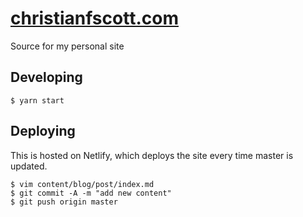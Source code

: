 # [christianfscott.com](https://christianfscott.com)

Source for my personal site

## Developing

```
$ yarn start
```

## Deploying

This is hosted on Netlify, which deploys the site every time master is updated.

```
$ vim content/blog/post/index.md
$ git commit -A -m "add new content"
$ git push origin master
```
